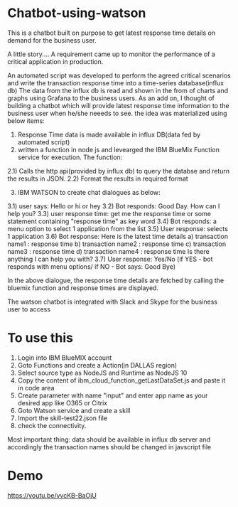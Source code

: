 # Chatbot-using-watson
This is a chatbot built on purpose to get latest response time details on demand for the business user.

A little story....
A requirement came up to monitor the performance of a critical application in production. 

An automated script was developed to perform the agreed critical scenarios and write the transaction response time into a time-series database(influx db)
The data from the influx db is read and shown in the from of charts and graphs using Grafana to the business users.
As an add on, I thought of building a chatbot which will provide latest response time information to the business user when he/she neeeds to see.
the idea was materialized using below items:
1) Response Time data is made available in influx DB(data fed by automated script)
2) written a function in node js and levearged the IBM BlueMix Function service for execution. The function:

  2.1) Calls the http api(provided by influx db) to query the databse and return the results in JSON.
  2.2) Format the results in required format
  
3) IBM WATSON to create chat dialogues as below:

  3.1) user says: Hello or hi or hey
  3.2) Bot responds: Good Day. How can I help you?
  3.3) user response time: get me the response time or some statement containing "response time" as key word
  3.4) Bot responds: a menu option to select 1 application from the list
  3.5) User response: selects 1 application
  3.6) Bot response: Here is the latest time details
        a) transaction name1 : response time
        b) transaction name2 : response time
        c) transaction name3 : response time
        d) transaction name4 : response time
        Is there anything I can help you with?
  3.7) User response: Yes/No (if YES - bot responds with menu options/ if NO - Bot says: Good Bye)
              
In the above dialogue, the response time details are fetched by calling the bluemix function and response times are displayed.

The watson chatbot is integrated with Slack and Skype for the business user to access

# To use this
1) Login into IBM BlueMIX account
2) Goto Functions and create a Action(in DALLAS region)
3) Select source type as NodeJS and Runtime as NodeJS 10
4) Copy the content of ibm_cloud_function_getLastDataSet.js and paste it in code area
5) Create parameter with name "input" and enter app name as your desired app like O365 or Citrix
6) Goto Watson service and create a skill
7) Import the skill-test22.json file
8) check the connectivity.

Most important thing: data should be available in influx db server and accordingly the transaction names should be changed in javscript file

# Demo
https://youtu.be/vvcKB-BaOjU
